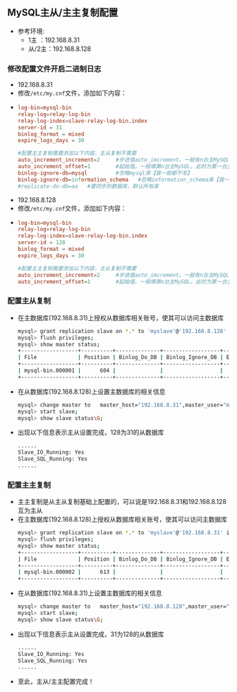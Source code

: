 ## MySQL主从/主主复制配置
- 参考环境:
  - 1主   ：192.168.8.31
  - 从/2主：192.168.8.128
  
### 修改配置文件开启二进制日志
- 192.168.8.31
- 修改`/etc/my.cnf`文件，添加如下内容：
-
  ``` cnf
  log-bin=mysql-bin
  relay-log=relay-log-bin
  relay-log-index=slave-relay-log-bin.index
  server-id = 31
  binlog_format = mixed
  expire_logs_days = 30
  
  #配置主主复制需要添加以下内容，主从复制不需要
  auto_increment_increment=2     #步进值auto_imcrement。一般有n台主MySQL就填n
  auto_increment_offset=1        #起始值。一般填第n台主MySQL。此时为第一台主MySQL
  binlog-ignore-db=mysql         #忽略mysql库【我一般都不写】
  binlog-ignore-db=information_schema   #忽略information_schema库【我一般都不写】
  #replicate-do-db=aa   #要同步的数据库，默认所有库
  ```
- 192.168.8.128
- 修改`/etc/my.cnf`文件，添加如下内容：
- 
  ``` cnf
  log-bin=mysql-bin
  relay-log=relay-log-bin
  relay-log-index=slave-relay-log-bin.index
  server-id = 128
  binlog_format = mixed
  expire_logs_days = 30
  
  #配置主主复制需要添加以下内容，主从复制不需要
  auto_increment_increment=2     #步进值auto_imcrement。一般有n台主MySQL就填n
  auto_increment_offset=1        #起始值。一般填第n台主MySQL。此时为第一台主MySQL
  ```
### 配置主从复制
- 在主数据库(192.168.8.31)上授权从数据库相关账号，使其可以访问主数据库
  ``` bash
  mysql> grant replication slave on *.* to 'myslave'@'192.168.8.128' identified by 'Myslave@2017';
  mysql> flush privileges;
  mysql> show master status;
  +------------------+----------+--------------+------------------+-------------------+
  | File             | Position | Binlog_Do_DB | Binlog_Ignore_DB | Executed_Gtid_Set |
  +------------------+----------+--------------+------------------+-------------------+
  | mysql-bin.000001 |      604 |              |                  |                   |
  +------------------+----------+--------------+------------------+-------------------+
  ```
- 在从数据库(192.168.8.128)上设置主数据库的相关信息
  ``` bash
  mysql> change master to   master_host="192.168.8.31",master_user="myslave",master_password="Myslave@2017",master_port=32016,master_log_ffile="mysql-bin.000001",master_log_pos=604;
  mysql> start slave;
  mysql> show slave status\G;
  ```
- 出现以下信息表示主从设置完成，128为31的从数据库
  ``` bash
  ......
  Slave_IO_Running: Yes
  Slave_SQL_Running: Yes
  ......
  ```
### 配置主主复制
- 主主复制是从主从复制基础上配置的，可以说是192.168.8.31和192.168.8.128互为主从
- 在主数据库(192.168.8.128)上授权从数据库相关账号，使其可以访问主数据库
  ``` bash
  mysql> grant replication slave on *.* to 'myslave'@'192.168.8.31' identified by 'Myslave@2017';
  mysql> flush privileges;
  mysql> show master status;
  +------------------+----------+--------------+------------------+-------------------+
  | File             | Position | Binlog_Do_DB | Binlog_Ignore_DB | Executed_Gtid_Set |
  +------------------+----------+--------------+------------------+-------------------+
  | mysql-bin.000002 |      613 |              |                  |                   |
  +------------------+----------+--------------+------------------+-------------------+
  ```
- 在从数据库(192.168.8.31)上设置主数据库的相关信息
  ``` bash
  mysql> change master to   master_host="192.168.8.128",master_user="myslave",master_password="Myslave@2017",master_port=32016,master_log_ffile="mysql-bin.000002",master_log_pos=613;
  mysql> start slave;
  mysql> show slave status\G;
  ```
- 出现以下信息表示主从设置完成，31为128的从数据库
  ``` bash
  ......
  Slave_IO_Running: Yes
  Slave_SQL_Running: Yes
  ......
  ```
- 至此，主从/主主配置完成！
